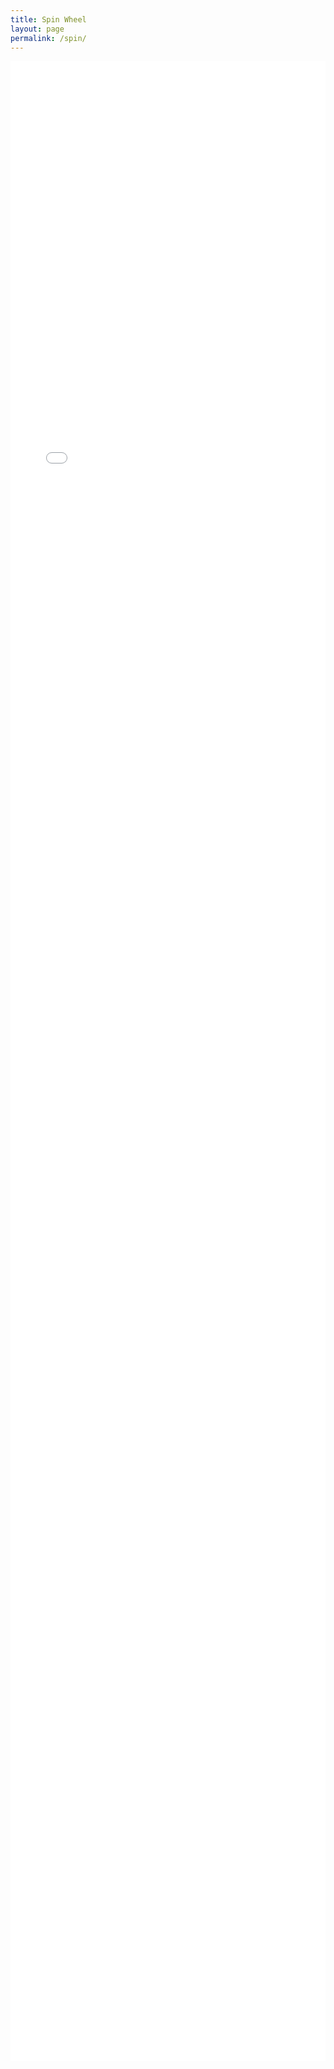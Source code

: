 ```yaml
---
title: Spin Wheel
layout: page
permalink: /spin/
---
```


<iframe src="{{ '/assets/legacy/spin_wheel.html' | relative_url }}"
        style="width:100%;height:80vh;border:0;"></iframe>
